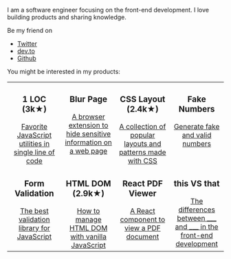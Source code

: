 I am a software engineer focusing on the front-end development. I love building products and sharing knowledge.

Be my friend on
* [Twitter](https://twitter.com/nghuuphuoc)
* [dev.to](https://dev.to/phuocng)
* [Github](https://github.com/phuoc-ng)

You might be interested in my products:

<table>
    <tbody>
        <tr valign="top">
            <td width="25%" align="center">
                <h3>1 LOC (3k★)</h3>
                <a href="https://1loc.dev">Favorite JavaScript utilities in single line of code</a>
            </td>
            <td width="25%" align="center">
                <h3>Blur Page</h3>
                <a href="https://blur.page">A browser extension to hide sensitive information on a web page</a>
            </td>
            <td width="25%" align="center">
                <h3>CSS Layout (2.4k★)</h3>
                <a href="https://csslayout.io">A collection of popular layouts and patterns made with CSS</a>
            </td>
            <td width="25%" align="center">
                <h3>Fake Numbers</h3>
                <a href="https://fakenumbers.io">Generate fake and valid numbers</a>
            </td>
        </tr>
        <tr valign="top">
            <td width="25%" align="center">
                <h3>Form Validation</h3>
                <a href="https://formvalidation.io">The best validation library for JavaScript</a>
            </td>
            <td width="25%" align="center">
                <h3>HTML DOM (2.9k★)</h3>
                <a href="https://htmldom.dev">How to manage HTML DOM with vanilla JavaScript</a>
            </td>
            <td width="25%" align="center">
                <h3>React PDF Viewer</h3>
                <a href="https://react-pdf-viewer.dev">A React component to view a PDF document</a>
            </td>
            <td width="25%" align="center">
                <h3>this VS that</h3>
                <a href="https://thisthat.dev">The differences between ___ and ___ in the front-end development</a>
            </td>
        </tr>
    </tbody>
</table>

